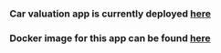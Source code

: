 ### Car valuation app is currently deployed [here](https://car-valuation.cytr.us/)

### Docker image for this app can be found [here](https://hub.docker.com/r/kurdzik/car_valuation_app/tags)

